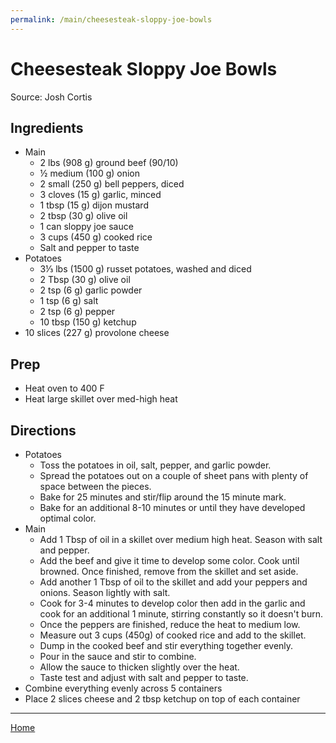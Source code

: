 ```yaml
---
permalink: /main/cheesesteak-sloppy-joe-bowls
---
```

# Cheesesteak Sloppy Joe Bowls

Source: Josh Cortis

## Ingredients

- Main
  - 2 lbs (908 g) ground beef (90/10)
  - ½ medium (100 g) onion
  - 2 small (250 g) bell peppers, diced
  - 3 cloves (15 g) garlic, minced
  - 1 tbsp (15 g) dijon mustard
  - 2 tbsp (30 g) olive oil
  - 1 can sloppy joe sauce
  - 3 cups (450 g) cooked rice
  - Salt and pepper to taste
- Potatoes
  - 3⅓ lbs (1500 g) russet potatoes, washed and diced
  - 2 Tbsp (30 g) olive oil
  - 2 tsp (6 g) garlic powder
  - 1 tsp (6 g) salt
  - 2 tsp (6 g) pepper
  - 10 tbsp (150 g) ketchup
- 10 slices (227 g) provolone cheese

## Prep

- Heat oven to 400 F
- Heat large skillet over med-high heat

## Directions

- Potatoes
  - Toss the potatoes in oil, salt, pepper, and garlic powder.
  - Spread the potatoes out on a couple of sheet pans with plenty of space between the pieces.
  - Bake for 25 minutes and stir/flip around the 15 minute mark.
  - Bake for an additional 8-10 minutes or until they have developed optimal color.
- Main
  - Add 1 Tbsp of oil in a skillet over medium high heat. Season with salt and pepper.
  - Add the beef and give it time to develop some color. Cook until browned. Once finished, remove from the skillet and set aside.
  - Add another 1 Tbsp of oil to the skillet and add your peppers and onions. Season lightly with salt.
  - Cook for 3-4 minutes to develop color then add in the garlic and cook for an additional 1 minute, stirring constantly so it doesn't burn.
  - Once the peppers are finished, reduce the heat to medium low.
  - Measure out 3 cups (450g) of cooked rice and add to the skillet.
  - Dump in the cooked beef and stir everything together evenly.
  - Pour in the sauce and stir to combine.
  - Allow the sauce to thicken slightly over the heat.
  - Taste test and adjust with salt and pepper to taste.
- Combine everything evenly across 5 containers
- Place 2 slices cheese and 2 tbsp ketchup on top of each container

---

[Home](https://thomasjbarrett82.github.io)
